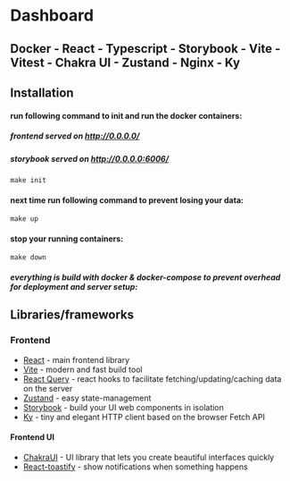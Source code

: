 
# Dashboard 
## Docker - React - Typescript - Storybook - Vite - Vitest - Chakra UI - Zustand - Nginx - Ky

## Installation <a name="installation"></a>

#### run following command to init and run the docker containers:

##### frontend served on http://0.0.0.0/
##### storybook served on http://0.0.0.0:6006/

```
make init
```

#### next time run following command to prevent losing your data:

```
make up
```

#### stop your running containers:

```
make down
```

##### everything is build with docker & docker-compose to prevent overhead for deployment and server setup:

## Libraries/frameworks

### Frontend

- [React](https://reactjs.org/) - main frontend library
- [Vite](https://vitejs.dev/) - modern and fast build tool
- [React Query](https://react-query-v3.tanstack.com/) - react hooks to facilitate fetching/updating/caching data on the server
- [Zustand](https://github.com/pmndrs/zustand) - easy state-management
- [Storybook](https://storybook.js.org/) - build your UI web components in isolation
- [Ky](https://github.com/sindresorhus/ky) - tiny and elegant HTTP client based on the browser Fetch API

#### Frontend UI

- [ChakraUI](https://chakra-ui.com/) - UI library that lets you create beautiful interfaces quickly
- [React-toastify](https://fkhadra.github.io/react-toastify/introduction) - show notifications when something happens
